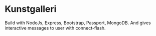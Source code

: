 # Kunstgalleri
Build with NodeJs, Express, Bootstrap, Passport, MongoDB. And gives interactive messages to user with connect-flash.

